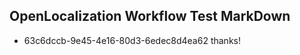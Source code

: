 ## OpenLocalization Workflow Test MarkDown
* 63c6dccb-9e45-4e16-80d3-6edec8d4ea62 thanks!

<!--HONumber=Aug16_HO4-->


